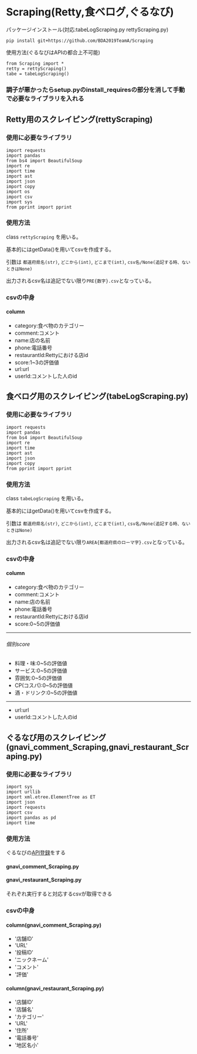 # Scraping(Retty,食べログ,ぐるなび)

パッケージインストール(対応:tabeLogScraping.py rettyScraping.py)

```
pip install git+https://github.com/BDA2019TeamA/Scraping
```

使用方法(ぐるなびはAPIの都合上不可能)

```
from Scraping import *
retty = rettyScraping()
tabe = tabeLogScraping()
```

### 調子が悪かったらsetup.pyのinstall_requiresの部分を消して手動で必要なライブラリを入れる


## Retty用のスクレイピング(rettyScraping)

### 使用に必要なライブラリ
```
import requests
import pandas
from bs4 import BeautifulSoup
import re
import time
import ast
import json
import copy
import os
import csv
import sys
from pprint import pprint
```

### 使用方法


class `rettyScraping` を用いる。

基本的にはgetData()を用いてcsvを作成する。

引数は `都道府県名(str)`, `どこから(int)`, `どこまで(int)`, `csv名/None(追記する時、ないときはNone)`


出力されるcsv名は追記でない限り`PRE{数字}.csv`となっている。

### csvの中身
#### column

- category:食べ物のカテゴリー
- comment:コメント
- name:店の名前
- phone:電話番号
- restaurantId:Rettyにおける店id
- score:1~3の評価値
- url:url
- userId:コメントした人のid



## 食べログ用のスクレイピング(tabeLogScraping.py)

### 使用に必要なライブラリ
```
import requests
import pandas
from bs4 import BeautifulSoup
import re
import time
import ast
import json
import copy
from pprint import pprint
```

### 使用方法


class `tabeLogScraping` を用いる。

基本的にはgetData()を用いてcsvを作成する。

引数は `都道府県名(str)`, `どこから(int)`, `どこまで(int)`, `csv名/None(追記する時、ないときはNone)`


出力されるcsv名は追記でない限り`AREA{都道府県のローマ字}.csv`となっている。

### csvの中身
#### column

- category:食べ物のカテゴリー
- comment:コメント
- name:店の名前
- phone:電話番号
- restaurantId:Rettyにおける店id
- score:0~5の評価値

---
###### 個別score
- 料理・味:0~5の評価値
- サービス:0~5の評価値
- 雰囲気:0~5の評価値
- CP(コスパ):0~5の評価値
- 酒・ドリンク:0~5の評価値
---
- url:url
- userId:コメントした人のid


## ぐるなび用のスクレイピング(gnavi_comment_Scraping,gnavi_restaurant_Scraping.py)

### 使用に必要なライブラリ

```
import sys
import urllib
import xml.etree.ElementTree as ET
import json
import requests
import csv
import pandas as pd
import time
```

### 使用方法

ぐるなびの[API登録](https://api.gnavi.co.jp/api/use/)をする

#### gnavi_comment_Scraping.py

#### gnavi_restaurant_Scraping.py

それぞれ実行すると対応するcsvが取得できる

### csvの中身
#### column(gnavi_comment_Scraping.py)

- '店舗ID'
- 'URL'
- '投稿ID'
- 'ニックネーム'
- 'コメント'
- '評価'

#### column(gnavi_restaurant_Scraping.py)


- '店舗ID'
- '店舗名'
- 'カテゴリー'
- 'URL'
- '住所'
- '電話番号'
- '地区名小'
